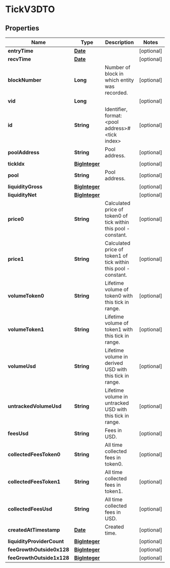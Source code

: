 

# TickV3DTO

## Properties

Name | Type | Description | Notes
------------ | ------------- | ------------- | -------------
**entryTime** | [**Date**](Date.md) |  |  [optional]
**recvTime** | [**Date**](Date.md) |  |  [optional]
**blockNumber** | **Long** | Number of block in which entity was recorded. |  [optional]
**vid** | **Long** |  |  [optional]
**id** | **String** | Identifier, format: &lt;pool address&gt;#&lt;tick index&gt; |  [optional]
**poolAddress** | **String** | Pool address. |  [optional]
**tickIdx** | [**BigInteger**](BigInteger.md) |  |  [optional]
**pool** | **String** | Pool address. |  [optional]
**liquidityGross** | [**BigInteger**](BigInteger.md) |  |  [optional]
**liquidityNet** | [**BigInteger**](BigInteger.md) |  |  [optional]
**price0** | **String** | Calculated price of token0 of tick within this pool - constant. |  [optional]
**price1** | **String** | Calculated price of token1 of tick within this pool - constant. |  [optional]
**volumeToken0** | **String** | Lifetime volume of token0 with this tick in range. |  [optional]
**volumeToken1** | **String** | Lifetime volume of token1 with this tick in range. |  [optional]
**volumeUsd** | **String** | Lifetime volume in derived USD with this tick in range. |  [optional]
**untrackedVolumeUsd** | **String** | Lifetime volume in untracked USD with this tick in range. |  [optional]
**feesUsd** | **String** | Fees in USD. |  [optional]
**collectedFeesToken0** | **String** | All time collected fees in token0. |  [optional]
**collectedFeesToken1** | **String** | All time collected fees in token1. |  [optional]
**collectedFeesUsd** | **String** | All time collected fees in USD. |  [optional]
**createdAtTimestamp** | [**Date**](Date.md) | Created time. |  [optional]
**liquidityProviderCount** | [**BigInteger**](BigInteger.md) |  |  [optional]
**feeGrowthOutside0x128** | [**BigInteger**](BigInteger.md) |  |  [optional]
**feeGrowthOutside1x128** | [**BigInteger**](BigInteger.md) |  |  [optional]




